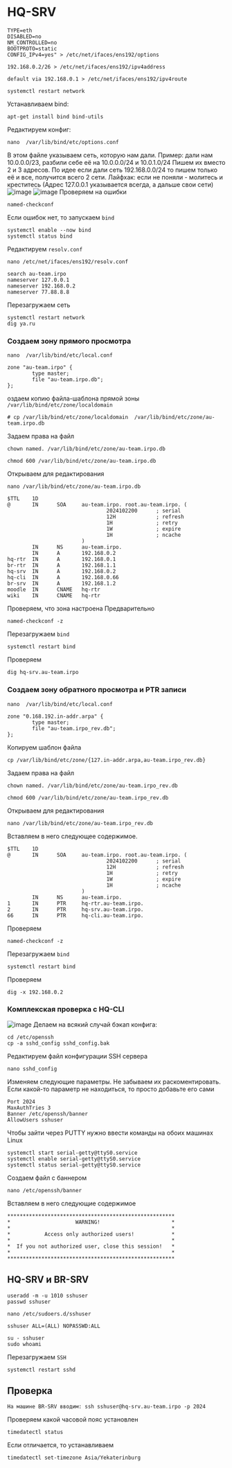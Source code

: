 # HQ-SRV
```
TYPE=eth
DISABLED=no
NM_CONTROLLED=no
BOOTPROTO=static
CONFIG_IPv4=yes" > /etc/net/ifaces/ens192/options
```

```
192.168.0.2/26 > /etc/net/ifaces/ens192/ipv4address
```

```
default via 192.168.0.1 > /etc/net/ifaces/ens192/ipv4route
```

```
systemctl restart network
```
Устанавливаем bind:

```
apt-get install bind bind-utils
```

Редактируем конфиг:

```
nano  /var/lib/bind/etc/options.conf
```
В этом файле указываем сеть, которую нам дали. Пример: дали нам 10.0.0.0/23, разбили себе её на 10.0.0.0/24 и 10.0.1.0/24
Пишем их вместо 2 и 3 адресов. По идее если дали сеть 192.168.0.0/24 то пишем только её и все,
получится всего 2 сети. Лайфхак: если не поняли - молитесь и креститесь
(Адрес 127.0.0.1 указывается всегда, а дальше свои сети) 
![image](https://github.com/user-attachments/assets/8e78f3be-959d-41a1-9d66-83f2e1b393bb)
![image](https://github.com/user-attachments/assets/8648656b-78eb-4012-9bf3-e89db10bf09c)
Проверяем на ошибки

```
named-checkconf
```
Если ошибок нет, то запускаем `bind`

```
systemctl enable --now bind
systemctl status bind
```


Редактируем `resolv.conf`

```
nano /etc/net/ifaces/ens192/resolv.conf 
```

```
search au-team.irpo
nameserver 127.0.0.1
nameserver 192.168.0.2
nameserver 77.88.8.8
```

Перезагружаем сеть

```
systemctl restart network
dig ya.ru
```
### Создаем зону прямого просмотра

```
nano  /var/lib/bind/etc/local.conf

zone "au-team.irpo" {
        type master;
        file "au-team.irpo.db";
};
```
оздаем копию файла-шаблона прямой зоны `/var/lib/bind/etc/zone/localdomain`

```
# cp /var/lib/bind/etc/zone/localdomain  /var/lib/bind/etc/zone/au-team.irpo.db
```

Задаем права на файл
```
chown named. /var/lib/bind/etc/zone/au-team.irpo.db

chmod 600 /var/lib/bind/etc/zone/au-team.irpo.db
```

Открываем для редактирования

```
nano /var/lib/bind/etc/zone/au-team.irpo.db
```

```
$TTL    1D
@       IN      SOA     au-team.irpo. root.au-team.irpo. (
                                2024102200      ; serial
                                12H             ; refresh
                                1H              ; retry
                                1W              ; expire
                                1H              ; ncache
                        )
        IN      NS      au-team.irpo.
        IN      A       192.168.0.2
hq-rtr  IN      A       192.168.0.1
br-rtr  IN      A       192.168.1.1
hq-srv  IN      A       192.168.0.2
hq-cli  IN      A       192.168.0.66
br-srv  IN      A       192.168.1.2
moodle  IN      CNAME   hq-rtr
wiki    IN      CNAME   hq-rtr
```

Проверяем, что зона настроена Предварительно

```
named-checkconf -z
```
Перезагружаем `bind`

```
systemctl restart bind
```

Проверяем

```
dig hq-srv.au-team.irpo
```
### Создаем зону обратного просмотра и PTR записи

```
nano  /var/lib/bind/etc/local.conf
```

```
zone "0.168.192.in-addr.arpa" {
        type master;
        file "au-team.irpo_rev.db";
};
```

Копируем шаблон файла

```
cp /var/lib/bind/etc/zone/{127.in-addr.arpa,au-team.irpo_rev.db}
```

Задаем права на файл
```
chown named. /var/lib/bind/etc/zone/au-team.irpo_rev.db

chmod 600 /var/lib/bind/etc/zone/au-team.irpo_rev.db
```

Открываем для редактирования

```
nano /var/lib/bind/etc/zone/au-team.irpo_rev.db
```

Вставляем в него следующее содержимое.

```
$TTL    1D
@       IN      SOA     au-team.irpo. root.au-team.irpo. (
                                2024102200      ; serial
                                12H             ; refresh
                                1H              ; retry
                                1W              ; expire
                                1H              ; ncache
                        )
        IN      NS      au-team.irpo.
1       IN      PTR     hq-rtr.au-team.irpo.
2       IN      PTR     hq-srv.au-team.irpo.
66      IN      PTR     hq-cli.au-team.irpo.
```

Проверяем

```
named-checkconf -z
```
Перезагружаем `bind`

```
systemctl restart bind
```

Проверяем

```
dig -x 192.168.0.2
```
### Комплекская проверка с HQ-CLI
![image](https://github.com/user-attachments/assets/4fab3d75-567a-406d-a60b-de85ac40ff3b)
Делаем на всякий случай бэкап конфига:

```
cd /etc/openssh
cp -a sshd_config sshd_config.bak
```

Редактируем файл конфигурации SSH сервера

```
nano sshd_config
```

Изменяем следующие параметры. Не забываем их раскоментировать. Если какой-то параметр не находиться, то просто добавьте его сами

```
Port 2024
MaxAuthTries 3
Banner /etc/openssh/banner
AllowUsers sshuser
```

Чтобы зайти через PUTTY нужно ввести команды на обоих машинах Linux

```
systemctl start serial-getty@ttyS0.service
systemctl enable serial-getty@ttyS0.service
systemctl status serial-getty@ttyS0.service
```

Создаем файл с баннером

```
nano /etc/openssh/banner
```

Вставляем в него следующие содержимое

```
******************************************************
*                     WARNING!                       *
*                                                    *
*           Access only authorized users!            *
*                                                    *
*  If you not authorized user, close this session!   *
*                                                    *
******************************************************
```

## HQ-SRV и BR-SRV

```
useradd -m -u 1010 sshuser
passwd sshuser
```

```
nano /etc/sudoers.d/sshuser
```

```
sshuser ALL=(ALL) NOPASSWD:ALL
```

```
su - sshuser
sudo whoami
```

Перезагружаем `SSH`

```
systemctl restart sshd
```

## Проверка

```
На машине BR-SRV вводим: ssh sshuser@hq-srv.au-team.irpo -p 2024
```
Проверяем какой часовой пояс установлен

```
timedatectl status
```
Если отличается, то устанавливаем

```
timedatectl set-timezone Asia/Yekaterinburg
```
